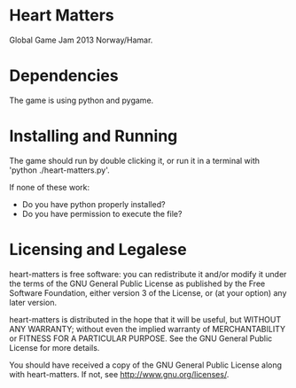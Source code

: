 Heart Matters
=============

Global Game Jam 2013 Norway/Hamar.

Dependencies
============

The game is using python and pygame.

Installing and Running
======================

The game should run by double clicking it, or run it in a terminal with 
'python ./heart-matters.py'.

If none of these work:
 * Do you have python properly installed?
 * Do you have permission to execute the file?

Licensing and Legalese
======================

heart-matters is free software: you can redistribute it and/or modify
it under the terms of the GNU General Public License as published by
the Free Software Foundation, either version 3 of the License, or
(at your option) any later version.

heart-matters is distributed in the hope that it will be useful,
but WITHOUT ANY WARRANTY; without even the implied warranty of
MERCHANTABILITY or FITNESS FOR A PARTICULAR PURPOSE.  See the
GNU General Public License for more details.

You should have received a copy of the GNU General Public License
along with heart-matters.  If not, see <http://www.gnu.org/licenses/>.

